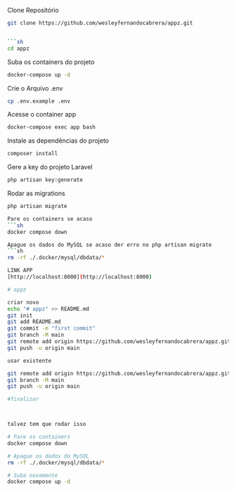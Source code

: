 Clone Repositório
```sh
git clone https://github.com/wesleyfernandocabrera/appz.git


```sh
cd appz
```

Suba os containers do projeto
```sh
docker-compose up -d
```


Crie o Arquivo .env
```sh
cp .env.example .env
```

Acesse o container app
```sh
docker-compose exec app bash
```


Instale as dependências do projeto
```sh
composer install
```

Gere a key do projeto Laravel
```sh
php artisan key:generate
```
Rodar as migrations
```sh
php artisan migrate

Pare os containers se acaso
```sh
docker compose down

Apague os dados do MySQL se acaso der erro no php artisan migrate
```sh
rm -rf ./.docker/mysql/dbdata/*

LINK APP
[http://localhost:8000](http://localhost:8000)

# appz

criar novo
echo "# appz" >> README.md
git init
git add README.md
git commit -m "first commit"
git branch -M main
git remote add origin https://github.com/wesleyfernandocabrera/appz.git
git push -u origin main

usar existente

git remote add origin https://github.com/wesleyfernandocabrera/appz.git
git branch -M main
git push -u origin main

#finalizar



talvez tem que rodar isso 

# Pare os containers
docker compose down

# Apague os dados do MySQL
rm -rf ./.docker/mysql/dbdata/*

# Suba novamente
docker compose up -d